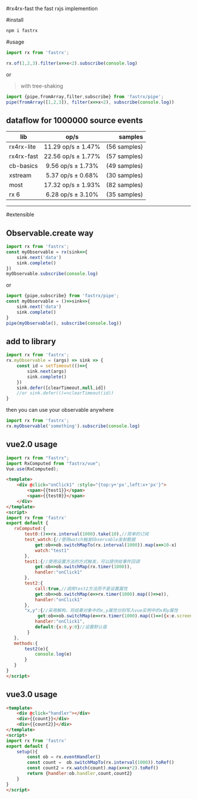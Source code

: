 #rx4rx-fast
the fast rxjs implemention

#install

```bash
npm i fastrx
```

#usage

```js
import rx from 'fastrx';

rx.of(1,2,3).filter(x=>x<2).subscribe(console.log)
```

or
> with tree-shaking
```js
import {pipe,fromArray,filter,subscribe} from 'fastrx/pipe';
pipe(fromArray([1,2,3]), filter(x=>x<2), subscribe(console.log))
```


dataflow for 1000000 source events
-----------------------------------------------

| lib   |      op/s      |  samples |
|----------|:-------------:|------:|
|rx4rx-lite  | 11.29 op/s ±  1.47%  | (56 samples)
|rx4rx-fast  | 22.56 op/s ±  1.77%  | (57 samples)
|cb-basics   |  9.56 op/s ±  1.73%  | (49 samples)
|xstream     | 5.37 op/s ±  0.68%   | (30 samples)
|most        | 17.32 op/s ±  1.93%  | (82 samples)
|rx 6        |  6.28 op/s ±  3.10%  | (35 samples)
-----------------------------------------------

#extensible

## Observable.create way

```js
import rx from 'fastrx';
const myObservable = rx(sink=>{
    sink.next('data')
    sink.complete()
})
myObservable.subscribe(console.log)
```
or

```js
import {pipe,subscribe} from 'fastrx/pipe';
const myObservable = ()=>sink=>{
    sink.next('data')
    sink.complete()
}
pipe(myObservable(), subscribe(console.log))
```

## add to library
```js
import rx from 'fastrx';
rx.myObservable = (args) => sink => {
    const id = setTimeout(()=>{
        sink.next(args)
        sink.complete()
    })
    sink.defer([clearTimeout,null,id])
    //or sink.defer(()=>clearTimeout(id))
}
```
then you can use your observable anywhere

```js
import rx from 'fastrx';
rx.myObservable('something').subscribe(console.log)
```

## vue2.0 usage
```js
import rx from "fastrx";
import RxComputed from "fastrx/vue";
Vue.use(RxComputed);

```
```html
<template>
    <div @click="onClick1" :style="{top:y+'px',left:x+'px'}">
        <span>{{test1}}</span>
        <span>{{test0}}</span>
    </div>
</template>
<script>
import rx from 'fastrx'
export default {
   rxComputed:{
       test0:()=>rx.interval(1000).take(10),//简单的订阅
       test_watch:{//使用watch触发Observable发射数据
           get:ob=>ob.switchMapTo(rx.interval(1000)).map(x=>10-x)
           watch:"test1"
       },
       test1:{//使用设置方法的方式触发，可以提供给事件回调
           get:ob=>ob.switchMap(rx.timer(1000)),
           handler:"onClick1"
       },
       test2:{
           call:true,//调用test2方法而不是设置属性
           get:ob=>ob.switchMap(e=>rx.timer(1000).map(()=>e)),
           handler:"onClick1"
       },
       "x,y":{//采用解构，将结果对象中的x,y属性分别写入vue实例中的x和y属性
            get:ob=>ob.switchMap(e=>rx.timer(1000).map(()=>({x:e.screenX,y:e.screenY}))),
           handler:"onClick1",
           default:{x:0,y:0}//设置默认值
        }
   },
   methods:{
       test2(e){
           console.log(e)
       }
   }
}
</script>
```

## vue3.0 usage
```html
<template>
    <div @click="handler"></div>
    <div>{{count}}</div>
    <div>{{count2}}</div>
</template>
<script>
import rx from 'fastrx'
export default {
    setup(){
        const ob = rx.eventHandler()
        const count =  ob.switchMapTo(rx.interval(1000)).toRef()
        const count2 = rx.watch(count).map(x=>x*2).toRef()
        return {handler:ob.handler,count,count2}
    }
}
</script>
```